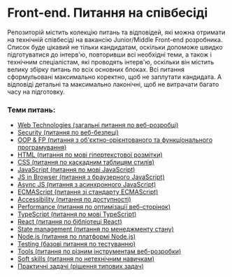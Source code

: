 # Front-end. Питання на співбесіді

Репозиторій містить колекцію питань та відповідей, які можна отримати на технічній співбесіді на вакансію Junior/Middle Front-end розробника.
Список буде цікавий не тільки кандидатам, оскільки допоможе швидко підготуватися до інтерв'ю, повторивши всі необхідні теми, а також і технічним спеціалістам, які проводять інтерв'ю, оскільки він містить велику збірку питань по всіх основних блоках.
Всі питання сформульовані максимально коректно, щоб не заплутати кандидата.
А відповіді детальні та максимально лаконічні, щоб не витрачати багато часу на підготовку.

### Теми питань:

- [Web Technologies (загальні питання по веб-розробці)](./UA/web.md)
- [Security (питання по веб-безпеці)](./UA/security.md)
- [OOP & FP (питання з об'єктно-орієнтованого та функціонального програмування)](./UA/oop-fp.md)
- [HTML (питання по мові гіпертекстової розмітки)](./UA/html.md)
- [CSS (питання по каскадним таблицям стилів)](./UA/css.md)
- [JavaScript (питання по мові JavaScript)](./UA/js.md)
- [JS in Browser (питання з браузерного JavaScript)](./UA/browser-js.md)
- [Async JS (питання з асинхронного JavaScript)](./UA/async-js.md)
- [ECMAScript (питання зі стандарту ECMAScript)](./UA/es.md)
- [Accessibility (питання по доступності)](./UA/accessibility.md)
- [Performance (питання по оптимізації веб-сторінок)](./UA/performance.md)
- [TypeScript (питання по мові TypeScript)](./UA/ts.md)
- [React (питання по бібліотеці React)](./UA/react.md)
- [State management (питання по менеджменту стану)](./UA/state-management.md)
- [Node.js (питання по платформі Node.js)](./UA/node-js.md)
- [Testing (базові питання по тестуванню)](./UA/testing.md)
- [Tools (питання по різним інструментам веб-розробки)](./UA/tools.md)
- [Soft skills (питання по нетехнічним навичкам)](./UA/soft-skills.md)
- [Практичні задачі (рішення типових задач)](./UA/practical-tasks.md)
